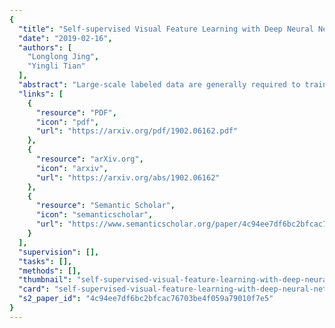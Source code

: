 ```yaml
---
{
  "title": "Self-supervised Visual Feature Learning with Deep Neural Networks: A Survey",
  "date": "2019-02-16",
  "authors": [
    "Longlong Jing",
    "Yingli Tian"
  ],
  "abstract": "Large-scale labeled data are generally required to train deep neural networks in order to obtain better performance in visual feature learning from images or videos for computer vision applications. To avoid extensive cost of collecting and annotating large-scale datasets, as a subset of unsupervised learning methods, self-supervised learning methods are proposed to learn general image and video features from large-scale unlabeled data without using any human-annotated labels. This paper provides an extensive review of deep learning-based self-supervised general visual feature learning methods from images or videos. First, the motivation, general pipeline, and terminologies of this field are described. Then the common deep neural network architectures that used for self-supervised learning are summarized. Next, the schema and evaluation metrics of self-supervised learning methods are reviewed followed by the commonly used datasets for images, videos, audios, and 3D data, as well as the existing self-supervised visual feature learning methods. Finally, quantitative performance comparisons of the reviewed methods on benchmark datasets are summarized and discussed for both image and video feature learning. At last, this paper is concluded and lists a set of promising future directions for self-supervised visual feature learning.",
  "links": [
    {
      "resource": "PDF",
      "icon": "pdf",
      "url": "https://arxiv.org/pdf/1902.06162.pdf"
    },
    {
      "resource": "arXiv.org",
      "icon": "arxiv",
      "url": "https://arxiv.org/abs/1902.06162"
    },
    {
      "resource": "Semantic Scholar",
      "icon": "semanticscholar",
      "url": "https://www.semanticscholar.org/paper/4c94ee7df6bc2bfcac76703be4f059a79010f7e5"
    }
  ],
  "supervision": [],
  "tasks": [],
  "methods": [],
  "thumbnail": "self-supervised-visual-feature-learning-with-deep-neural-networks-a-survey-thumb.jpg",
  "card": "self-supervised-visual-feature-learning-with-deep-neural-networks-a-survey-card.jpg",
  "s2_paper_id": "4c94ee7df6bc2bfcac76703be4f059a79010f7e5"
}
---
```


